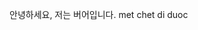 안녕하세요, 저는 버어입니다.
met chet di duoc
<!---
oab224/oab224 is a ✨ special ✨ repository because its `README.md` (this file) appears on your GitHub profile.
You can click the Preview link to take a look at your changes.
--->
